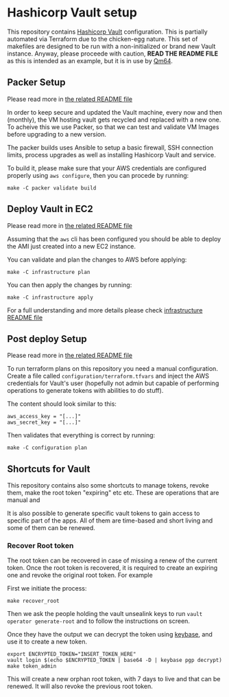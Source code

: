 # Hashicorp Vault setup

This repository contains [Hashicorp Vault](https://vaultproject.io)
configuration. This is partially automated via Terraform due to the chicken-egg
nature. This set of makefiles are designed to be run with a non-initialized or
brand new Vault instance. Anyway, please proceede with caution,
**READ THE README FILE** as this is intended as an example, but it is in use
by [Qm64](https://qm64.tech).

## Packer Setup
Please read more in [the related README file](./packer/README.md)

In order to keep secure and updated the Vault machine, every now and then
(monthly), the VM hosting vault gets recycled and replaced with a new one.
To acheive this we use Packer, so that we can test and validate VM Images 
before upgrading to a new version.

The packer builds uses Ansible to setup a basic firewall, SSH connection limits,
process upgrades as well as installing Hashicorp Vault and service.

To build it, please make sure that your AWS credentials are configured properly
using `aws configure`, then you can procede by running:

```shell
make -C packer validate build
```

## Deploy Vault in EC2
Please read more in [the related README file](./infrastructure/README.md)

Assuming that the `aws` cli has been configured you should be able to deploy the
AMI just created into a new EC2 instance. 

You can validate and plan the changes to AWS before applying:

```shell
make -C infrastructure plan
```

You can then apply the changes by running:

```shell
make -C infrastructure apply
```

For a full understanding and more details please check 
[infrastructure README file](./infrastructure/README.md)

## Post deploy Setup
Please read more in [the related README file](./configuration/README.md)

To run terraform plans on this repository you need a manual configuration.
Create a file called `configuration/terraform.tfvars` and inject the AWS 
credentials for  Vault's user (hopefully not admin but capable of performing 
operations to  generate tokens with abilities to do stuff).

The content should look similar to this:

```
aws_access_key = "[...]"
aws_secret_key = "[...]"
```

Then validates that everything is correct by running: 

```
make -C configuration plan
```


## Shortcuts for Vault
This repository contains also some shortcuts to manage tokens, revoke them,
make the root token "expiring" etc etc. These are operations that are manual
and 

It is also possible to generate specific vault tokens to gain access to
specific part of the apps. All of them are time-based and short living and
some of them can be renewed.

### Recover Root token

The root token can be recovered in case of missing a renew of the current token.
Once the root token is recovered, it is required to create an expiring one and
revoke the original root token. For example

First we initiate the process:

```shh
make recover_root
```

Then we ask the people holding the vault unsealink keys to run
`vault operator generate-root` and to follow the instructions on screen.

Once they have the output we can decrypt the token using
[keybase](https://keybase.io), and use it to create a new token.

```shell
export ENCRYPTED_TOKEN="INSERT_TOKEN_HERE"
vault login $(echo $ENCRYPTED_TOKEN | base64 -D | keybase pgp decrypt)
make token_admin
```

This will create a new orphan root token, with 7 days to live and that can be
renewed. It will also revoke the previous root token.
